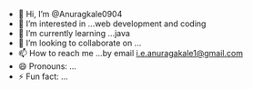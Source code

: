 - 👋 Hi, I’m @Anuragkale0904
- 👀 I’m interested in ...web development and coding
- 🌱 I’m currently learning ...java 
- 💞️ I’m looking to collaborate on ...
- 📫 How to reach me ...by email i.e.anuragakale1@gmail.com
- 😄 Pronouns: ...
- ⚡ Fun fact: ...

<!---
Anuragkale0904/Anuragkale0904 is a ✨ special ✨ repository because its `README.md` (this file) appears on your GitHub profile.
You can click the Preview link to take a look at your changes.
--->
